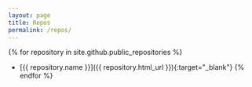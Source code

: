 ```yaml
---
layout: page
title: Repos
permalink: /repos/
---
```


{% for repository in site.github.public_repositories %}
  * [{{ repository.name }}]({{ repository.html_url }}){:target="_blank"}
{% endfor %}

